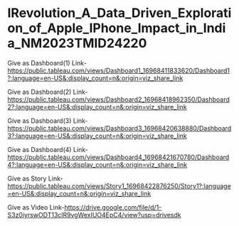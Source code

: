 # IRevolution_A_Data_Driven_Exploration_of_Apple_IPhone_Impact_in_India_NM2023TMID24220


Give as Dashboard(1) Link-https://public.tableau.com/views/Dashboard1_16968411833620/Dashboard1?:language=en-US&:display_count=n&:origin=viz_share_link

Give as Dashboard(2) Link-https://public.tableau.com/views/Dashboard2_16968418962350/Dashboard2?:language=en-US&:display_count=n&:origin=viz_share_link

Give as Dashboard(3) Link-https://public.tableau.com/views/Dashboard3_16968420638880/Dashboard3?:language=en-US&:display_count=n&:origin=viz_share_link

Give as Dashboard(4) Link-https://public.tableau.com/views/Dashboard4_16968421670780/Dashboard4?:language=en-US&:display_count=n&:origin=viz_share_link

Give as Story Link-https://public.tableau.com/views/Story1_16968422876250/Story1?:language=en-US&:display_count=n&:origin=viz_share_link

Give as Video Link-https://drive.google.com/file/d/1-S3z0iyrswODT13clR9vgWexIUO4EpC4/view?usp=drivesdk
